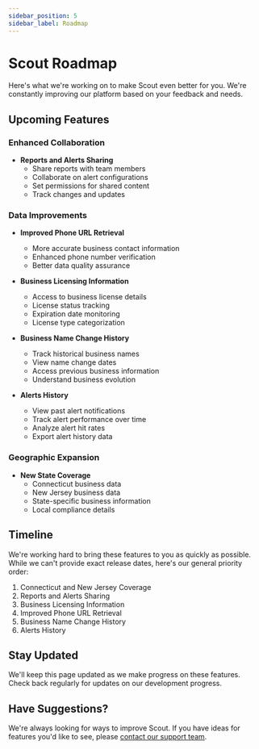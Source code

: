 ```yaml
---
sidebar_position: 5
sidebar_label: Roadmap
---
```


# Scout Roadmap

Here's what we're working on to make Scout even better for you. We're constantly improving our platform based on your feedback and needs.

## Upcoming Features

### Enhanced Collaboration
- **Reports and Alerts Sharing**
  - Share reports with team members
  - Collaborate on alert configurations
  - Set permissions for shared content
  - Track changes and updates

### Data Improvements
- **Improved Phone URL Retrieval**
  - More accurate business contact information
  - Enhanced phone number verification
  - Better data quality assurance

- **Business Licensing Information**
  - Access to business license details
  - License status tracking
  - Expiration date monitoring
  - License type categorization

- **Business Name Change History**
  - Track historical business names
  - View name change dates
  - Access previous business information
  - Understand business evolution

- **Alerts History**
  - View past alert notifications
  - Track alert performance over time
  - Analyze alert hit rates
  - Export alert history data

### Geographic Expansion
- **New State Coverage**
  - Connecticut business data
  - New Jersey business data
  - State-specific business information
  - Local compliance details

## Timeline

We're working hard to bring these features to you as quickly as possible. While we can't provide exact release dates, here's our general priority order:

1. Connecticut and New Jersey Coverage
2. Reports and Alerts Sharing
3. Business Licensing Information
4. Improved Phone URL Retrieval
5. Business Name Change History
6. Alerts History

## Stay Updated

We'll keep this page updated as we make progress on these features. Check back regularly for updates on our development progress.

## Have Suggestions?

We're always looking for ways to improve Scout. If you have ideas for features you'd like to see, please [contact our support team](mailto:info@solaceintegrations.com).
